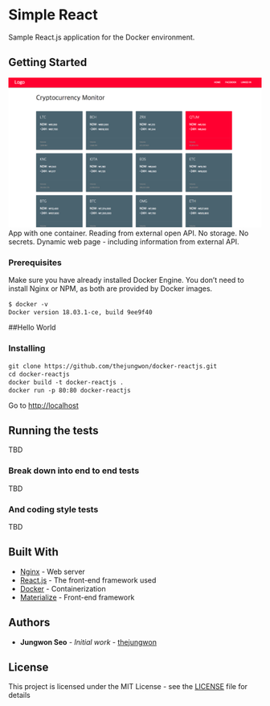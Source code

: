 # Simple React

Sample React.js application for the Docker environment.

## Getting Started
![Screen Shopt](images/screenshot.png?raw=true "Screen Shot")
App with one container. Reading from external open API. No storage. No secrets. Dynamic web page - including information from external API.

### Prerequisites

Make sure you have already installed Docker Engine.
You don’t need to install Nginx or NPM, as both are provided by Docker images.

```
$ docker -v
Docker version 18.03.1-ce, build 9ee9f40
```
##Hello World

### Installing

```
git clone https://github.com/thejungwon/docker-reactjs.git
cd docker-reactjs
docker build -t docker-reactjs .
docker run -p 80:80 docker-reactjs

```
Go to [http://localhost](http://localhost)

## Running the tests

TBD

### Break down into end to end tests

TBD

### And coding style tests

TBD


## Built With

* [Nginx](https://nginx.org/en/) - Web server
* [React.js](https://reactjs.org/) - The front-end framework used
* [Docker](https://www.docker.com/) - Containerization
* [Materialize](https://materializecss.com/) - Front-end framework


## Authors

* **Jungwon Seo** - *Initial work* - [thejungwon](https://github.com/thejungwon)


## License

This project is licensed under the MIT License - see the [LICENSE](LICENSE) file for details





